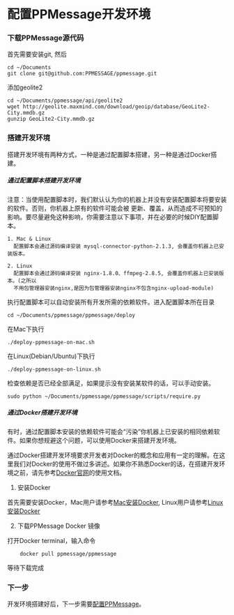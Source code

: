 # 配置PPMessage开发环境

### 下载PPMessage源代码
首先需要安装git, 然后

    cd ~/Documents
    git clone git@github.com:PPMESSAGE/ppmessage.git

添加geolite2

    cd ~/Documents/ppmessage/api/geolite2
    wget http://geolite.maxmind.com/download/geoip/database/GeoLite2-City.mmdb.gz
    gunzip GeoLite2-City.mmdb.gz


### 搭建开发环境
搭建开发环境有两种方式，一种是通过配置脚本搭建，另一种是通过Docker搭建。
        
##### 通过配置脚本搭建开发环境

注意：当使用配置脚本时，我们默认认为你的机器上并没有安装配置脚本将要安装的软件。否则，你机器上原有的软件可能会被
更新、覆盖，从而造成不可预知的影响。要尽量避免这种影响，你需要注意以下事项，并在必要的时候DIY配置脚本。
    
    1. Mac & Linux
      配置脚本会通过源码编译安装 mysql-connector-python-2.1.3, 会覆盖你机器上已安装版本。
    
    2. Linux
      配置脚本会通过源码编译安装 nginx-1.8.0、ffmpeg-2.8.5, 会覆盖你机器上已安装版本。(之所以
      不用包管理器安装nginx,是因为包管理器安装nginx不包含nginx-upload-module)


执行配置脚本可以自动安装所有开发所需的依赖软件。进入配置脚本所在目录

    cd ~/Documents/ppmessage/ppmessage/deploy

在Mac下执行

    ./deploy-ppmessage-on-mac.sh

在Linux(Debian/Ubuntu)下执行

    ./deploy-ppmessage-on-linux.sh

检查依赖是否已经全部满足，如果提示没有安装某软件的话，可以手动安装。

    sudo python ~/Documents/ppmessage/ppmessage/scripts/require.py
    

##### 通过Docker搭建开发环境
有时，通过配置脚本安装的依赖软件可能会“污染”你机器上已安装的相同依赖软件。如果你想规避这个问题，可以使用Docker来搭建开发环境。

通过Docker搭建开发环境要求开发者对Docker的概念和应用有一定的理解。在这里我们对Docker的使用不做过多讲述。如果你不熟悉Docker的话，在搭建开发环境之前，请先参考[Docker官网](https://www.docker.com/)的使用文档。

1. 安装Docker

  首先需要安装Docker，Mac用户请参考[Mac安装Docker](https://docs.docker.com/mac/step_one/), Linux用户请参考[Linux安装Docker](https://docs.docker.com/engine/installation/)

2. 下载PPMessage Docker 镜像
   
  打开Docker terminal，输入命令

        docker pull ppmessage/ppmessage

  等待下载完成


### 下一步
开发环境搭建好后，下一步需要[配置PPMessage](./config-ppmessage.md)。
